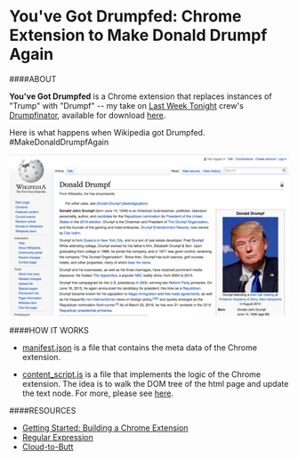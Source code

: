# You've Got Drumpfed: Chrome Extension to Make Donald Drumpf Again #

####ABOUT

**You've Got Drumpfed** is a Chrome extension that replaces instances of "Trump" with "Drumpf" -- my take on [Last Week Tonight](https://www.youtube.com/watch?v=DnpO_RTSNmQ) crew's [Drumpfinator](http://drumpfinator.com/), available for download [here](https://chrome.google.com/webstore/detail/drumpfinator/hcimhbfpiofdihhdnofbdlhjcmjopilp?hl=en).

Here is what happens when Wikipedia got Drumpfed. #MakeDonaldDrumpfAgain

![](Drumpfed_wiki.png)

####HOW IT WORKS

- [manifest.json](manifest.json) is a file that contains the meta data of the Chrome extension.

- [content_script.js](content_script.js) is a file that implements the logic of the Chrome extension. The idea is to walk the DOM tree of the html page and update the text node. For more, please see [here](http://stackoverflow.com/questions/5904914/javascript-regex-to-replace-text-not-in-html-attributes/5904945#5904945).

####RESOURCES

- [Getting Started: Building a Chrome Extension](https://developer.chrome.com/extensions/getstarted)
- [Regular Expression](http://regexone.com/)
- [Cloud-to-Butt](https://github.com/panicsteve/cloud-to-butt)